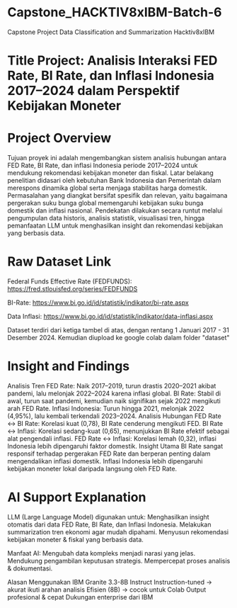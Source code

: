 # Capstone_HACKTIV8xIBM-Batch-6
Capstone Project Data Classification and Summarization Hacktiv8xIBM

# Title Project: Analisis Interaksi FED Rate, BI Rate, dan Inflasi Indonesia 2017–2024 dalam Perspektif Kebijakan Moneter

# Project Overview
Tujuan proyek ini adalah mengembangkan sistem analisis hubungan antara FED Rate, BI Rate, dan inflasi Indonesia periode 2017–2024 untuk mendukung rekomendasi kebijakan moneter dan fiskal. Latar belakang penelitian didasari oleh kebutuhan Bank Indonesia dan Pemerintah dalam merespons dinamika global serta menjaga stabilitas harga domestik. Permasalahan yang diangkat bersifat spesifik dan relevan, yaitu bagaimana pergerakan suku bunga global memengaruhi kebijakan suku bunga domestik dan inflasi nasional. Pendekatan dilakukan secara runtut melalui pengumpulan data historis, analisis statistik, visualisasi tren, hingga pemanfaatan LLM untuk menghasilkan insight dan rekomendasi kebijakan yang berbasis data.

# Raw Dataset Link
Federal Funds Effective Rate (FEDFUNDS): 
https://fred.stlouisfed.org/series/FEDFUNDS

BI-Rate:
https://www.bi.go.id/id/statistik/indikator/bi-rate.aspx

Data Inflasi:
https://www.bi.go.id/id/statistik/indikator/data-inflasi.aspx

Dataset terdiri dari ketiga tambel di atas, dengan rentang 1 Januari 2017 - 31 Desember 2024. Kemudian diupload ke google colab dalam folder "dataset"

# Insight and Findings
Analisis Tren
FED Rate: Naik 2017–2019, turun drastis 2020–2021 akibat pandemi, lalu melonjak 2022–2024 karena inflasi global.
BI Rate: Stabil di awal, turun saat pandemi, kemudian naik signifikan sejak 2022 mengikuti arah FED Rate.
Inflasi Indonesia: Turun hingga 2021, melonjak 2022 (4,95%), lalu kembali terkendali 2023–2024.
Analisis Hubungan
FED Rate ↔ BI Rate: Korelasi kuat (0,78), BI Rate cenderung mengikuti FED.
BI Rate ↔ Inflasi: Korelasi sedang-kuat (0,65), menunjukkan BI Rate efektif sebagai alat pengendali inflasi.
FED Rate ↔ Inflasi: Korelasi lemah (0,32), inflasi Indonesia lebih dipengaruhi faktor domestik.
Insight Utama
BI Rate sangat responsif terhadap pergerakan FED Rate dan berperan penting dalam mengendalikan inflasi domestik. Inflasi Indonesia lebih dipengaruhi kebijakan moneter lokal daripada langsung oleh FED Rate.

# AI Support Explanation
LLM (Large Language Model) digunakan untuk:
Menghasilkan insight otomatis dari data FED Rate, BI Rate, dan Inflasi Indonesia.
Melakukan summarization tren ekonomi agar mudah dipahami.
Menyusun rekomendasi kebijakan moneter & fiskal yang berbasis data.

Manfaat AI:
Mengubah data kompleks menjadi narasi yang jelas.
Mendukung pengambilan keputusan strategis.
Mempercepat proses analisis & dokumentasi.

Alasan Menggunakan IBM Granite 3.3-8B Instruct
Instruction-tuned → akurat ikuti arahan analisis
Efisien (8B) → cocok untuk Colab
Output profesional & cepat
Dukungan enterprise dari IBM
